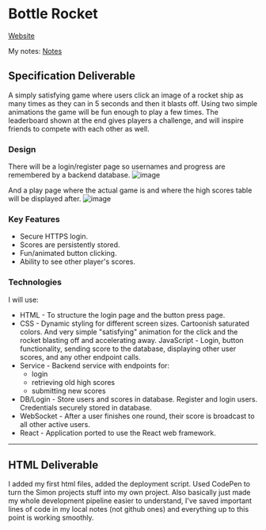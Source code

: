 # Bottle Rocket
[Website](https://260rocket.click/)

My notes: [Notes](https://github.com/stoutjmBYU/startup/blob/main/notes.md)

## Specification Deliverable
A simply satisfying game where users click an image of a rocket ship as many times as they can in 5 seconds and then it blasts off. Using two simple animations the game will be fun enough to play a few times. The leaderboard shown at the end gives players a challenge, and will inspire friends to compete with each other as well.

### Design 
There will be a login/register page so usernames and progress are remembered by a backend database.
![image](https://github.com/stoutjmBYU/startup/assets/166927923/e6d4b555-417d-4f3c-8e3c-7f7f94911ac1)

And a play page where the actual game is and where the high scores table will be displayed after.
![image](https://github.com/stoutjmBYU/startup/assets/166927923/83e39f25-a403-455e-9257-1cc48e6fdd88)

### Key Features
- Secure HTTPS login.
- Scores are persistently stored.
- Fun/animated button clicking.
- Ability to see other player's scores.

### Technologies
I will use:
- HTML - To structure the login page and the button press page.
- CSS - Dynamic styling for different screen sizes. Cartoonish saturated colors. And very simple "satisfying" animation for the click and the rocket blasting off and accelerating away.
JavaScript - Login, button functionality, sending score to the database, displaying other user scores, and any other endpoint calls.
- Service - Backend service with endpoints for:
  - login
  - retrieving old high scores
  - submitting new scores
- DB/Login - Store users and scores in database. Register and login users. Credentials securely stored in database.
- WebSocket - After a user finishes one round, their score is broadcast to all other active users.
- React - Application ported to use the React web framework.

---

## HTML Deliverable

I added my first html files, added the deployment script. Used CodePen to turn the Simon projects stuff into my own project.
Also basically just made my whole development pipeline easier to understand, I've saved important lines of code in my local notes (not github ones) and everything up to this point is working smoothly.
